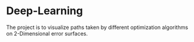 # Deep-Learning

The project is to visualize paths taken by different optimization algorithms on 2-Dimensional error surfaces. 
